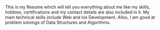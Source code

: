This is my Resume which will tell you everything about me like my skills, hobbies, certifications and my contact details are also included in it.
My main technical skills include Web and ios Development. Allso, I am good at problem solvings of Data Structures and Algorithms.
